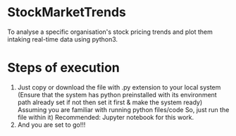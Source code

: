 # StockMarketTrends
To analyse a specific organisation's stock pricing trends and plot them intaking real-time data using python3.
# Steps of execution
1. Just copy or download the file with .py extension to your local system
(Ensure that the system has python preinstalled with its environment path already set if not then set it first & make the system ready)
Assuming you are familiar with running python files/code So, just run the file within it)
Recommended: Jupyter notebook for this work.
2. And you are set to go!!!
